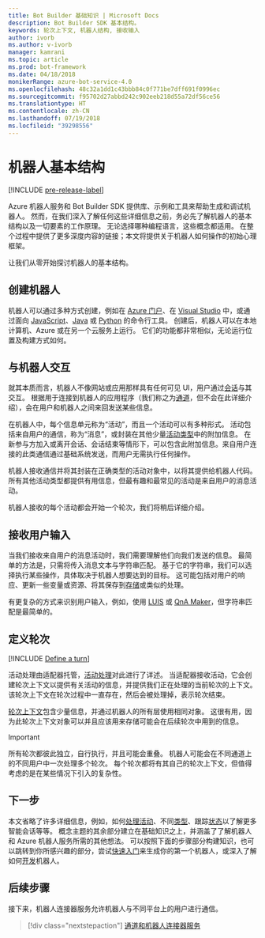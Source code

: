 ```yaml
---
title: Bot Builder 基础知识 | Microsoft Docs
description: Bot Builder SDK 基本结构。
keywords: 轮次上下文, 机器人结构, 接收输入
author: ivorb
ms.author: v-ivorb
manager: kamrani
ms.topic: article
ms.prod: bot-framework
ms.date: 04/18/2018
monikerRange: azure-bot-service-4.0
ms.openlocfilehash: 48c32a1dd1c43bbb84c0f771be7dff691f0996ec
ms.sourcegitcommit: f95702d27abbd242c902eeb218d55a72df56ce56
ms.translationtype: HT
ms.contentlocale: zh-CN
ms.lasthandoff: 07/19/2018
ms.locfileid: "39298556"
---
```

# <a name="basic-bot-structure"></a>机器人基本结构

[!INCLUDE [pre-release-label](~/includes/pre-release-label.md)]

Azure 机器人服务和 Bot Builder SDK 提供库、示例和工具来帮助生成和调试机器人。 然而，在我们深入了解任何这些详细信息之前，务必先了解机器人的基本结构以及一切要素的工作原理。 无论选择哪种编程语言，这些概念都适用。 在整个过程中提供了更多深度内容的链接；本文将提供关于机器人如何操作的初始心理框架。

让我们从零开始探讨机器人的基本结构。

## <a name="creation-of-your-bot"></a>创建机器人

机器人可以通过多种方式创建，例如在 [Azure 门户](~/bot-service-quickstart.md)、在 [Visual Studio](~/dotnet/bot-builder-dotnet-sdk-quickstart.md) 中，或通过面向 [JavaScript](~/javascript/bot-builder-javascript-quickstart.md)、[Java](~/java/bot-builder-java-quickstart.md) 或 [Python](~/python/bot-builder-python-quickstart.md) 的命令行工具。 创建后，机器人可以在本地计算机、Azure 或在另一个云服务上运行。 它们的功能都非常相似，无论运行位置及构建方式如何。

## <a name="interaction-with-your-bot"></a>与机器人交互

就其本质而言，机器人不像网站或应用那样具有任何可见 UI，用户通过[会话](~/v4sdk/bot-concepts.md#activities-and-conversations)与其交互。 根据用于连接到机器人的应用程序（我们称之为[通道](~/v4sdk/bot-concepts.md)，但不会在此详细介绍），会在用户和机器人之间来回发送某些信息。

在机器人中，每个信息单元称为“活动”，而且一个活动可以有多种形式。 活动包括来自用户的通信，称为“消息”，或封装在其他少量[活动类型](~/bot-service-activities-entities.md)中的附加信息。 在新参与方加入或离开会话、会话结束等情形下，可以包含此附加信息。来自用户连接的此类通信通过基础系统发送，而用户无需执行任何操作。

机器人接收通信并将其封装在正确类型的活动对象中，以将其提供给机器人代码。 所有其他活动类型都提供有用信息，但最有趣和最常见的活动是来自用户的消息活动。

机器人接收的每个活动都会开始一个轮次，我们将稍后详细介绍。

## <a name="receiving-user-input"></a>接收用户输入

当我们接收来自用户的消息活动时，我们需要理解他们向我们发送的信息。 最简单的方法是，只需将传入消息文本与字符串匹配。 基于它的字符串，我们可以选择执行某些操作，具体取决于机器人想要达到的目标。 这可能包括对用户的响应、更新一些变量或资源、将其保存到[存储](~/v4sdk/bot-builder-storage-concept.md)或类似的处理。

有更复杂的方式来识别用户输入，例如，使用 [LUIS](~/v4sdk/bot-builder-concept-luis.md) 或 [QnA Maker](~/v4sdk/bot-builder-howto-qna.md)，但字符串匹配是最简单的。

## <a name="defining-a-turn"></a>定义轮次

[!INCLUDE [Define a turn](~/includes/snippet-definition-turn.md)]

活动处理由适配器托管，[活动处理](~/v4sdk/bot-builder-concept-activity-processing.md)对此进行了详述。 当适配器接收活动，它会创建轮次上下文以提供有关活动的信息，并提供我们正在处理的当前轮次的上下文。 该轮次上下文在轮次过程中一直存在，然后会被处理掉，表示轮次结束。

[轮次上下文](~/v4sdk/bot-builder-concept-activity-processing.md#turn-context)包含少量信息，并通过机器人的所有层使用相同对象。 这很有用，因为此轮次上下文对象可以并且应该用来存储可能会在后续轮次中用到的信息。

> [!IMPORTANT]
> 所有轮次都彼此独立，自行执行，并且可能会重叠。 机器人可能会在不同通道上的不同用户中一次处理多个轮次。 每个轮次都将有其自己的轮次上下文，但值得考虑的是在某些情况下引入的复杂性。

## <a name="where-to-go-from-here"></a>下一步

本文省略了许多详细信息，例如，如何[处理活动](~/v4sdk/bot-builder-concept-activity-processing.md)、不同[类型](~/v4sdk/bot-builder-conversations.md)、跟踪[状态](~/v4sdk/bot-builder-storage-concept.md)以了解更多智能会话等等。 概念主题的其余部分建立在基础知识之上，并涵盖了了解机器人和 Azure 机器人服务所需的其他想法。 可以按照下面的步骤部分构建知识，也可以跳转到你所感兴趣的部分，尝试[快速入门](~/bot-service-quickstart.md)来生成你的第一个机器人，或深入了解如何[开发](~/v4sdk/bot-builder-howto-send-messages.md)机器人。

## <a name="next-steps"></a>后续步骤

接下来，机器人连接器服务允许机器人与不同平台上的用户进行通信。

> [!div class="nextstepaction"]
> [通道和机器人连接器服务](~/v4sdk/bot-concepts.md)
